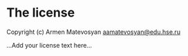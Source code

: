 # The license

Copyright (c) Armen Matevosyan <aamatevosyan@edu.hse.ru>

...Add your license text here...